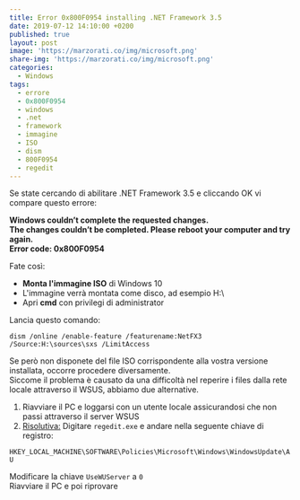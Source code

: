 ```yaml
---
title: Error 0x800F0954 installing .NET Framework 3.5
date: 2019-07-12 14:10:00 +0200
published: true
layout: post
image: 'https://marzorati.co/img/microsoft.png'
share-img: 'https://marzorati.co/img/microsoft.png'
categories:
  - Windows
tags:
  - errore
  - 0x800F0954
  - windows
  - .net
  - framework
  - immagine
  - ISO
  - dism
  - 800F0954
  - regedit
---
```

Se state cercando di abilitare .NET Framework 3.5 e cliccando OK vi compare questo errore:   

**Windows couldn’t complete the requested changes.**   
**The changes couldn’t be completed. Please reboot your computer and try again.**   
**Error code: 0x800F0954**   

Fate così:

- **Monta l'immagine ISO** di Windows 10
- L'immagine verrà montata come disco, ad esempio H:\
- Apri **cmd** con privilegi di administrator

Lancia questo comando:   

	dism /online /enable-feature /featurename:NetFX3 /Source:H:\sources\sxs /LimitAccess
	
Se però non disponete del file ISO corrispondente alla vostra versione installata, occorre procedere diversamente.   
Siccome il problema è causato da una difficoltà nel reperire i files dalla rete locale attraverso il WSUS, abbiamo due alternative.   

1. Riavviare il PC e loggarsi con un utente locale assicurandosi che non passi attraverso il server WSUS
2. <u>Risolutiva:</u> Digitare <code>regedit.exe</code> e andare nella seguente chiave di registro:   

<code>HKEY_LOCAL_MACHINE\SOFTWARE\Policies\Microsoft\Windows\WindowsUpdate\AU</code>

Modificare la chiave <code>UseWUServer</code> a <code>0</code>   
Riavviare il PC e poi riprovare   
